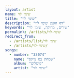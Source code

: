 ```yaml
---
layout: artist
name: שימי לוי
title: "שימי לוי"
description: "דף האמן שימי לוי"
keywords: "שירים, מוזיקה, שימי לוי"
permalink: /artists/שימי-לוי
redirect_from:
  - /artists/list/שימי לוי
  - /artists/שימי-לוי/
songs:
  - number: "33074"
    name: "שמחת בס מיקס"
    album: "סינגלים"
    artist: "שימי לוי"
---
```

